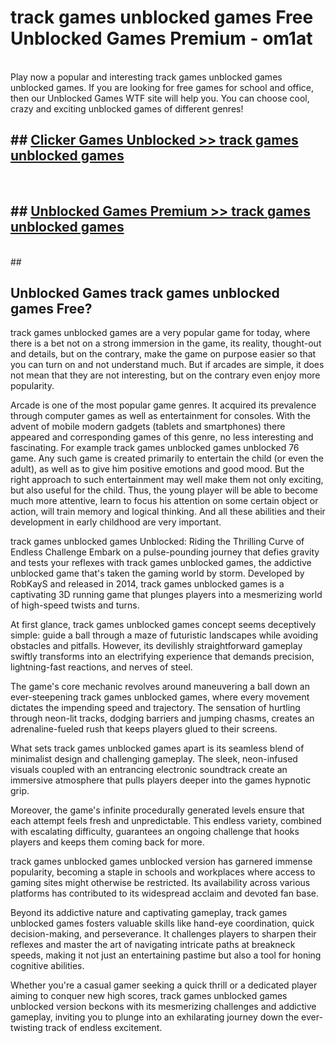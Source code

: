 # track games unblocked games  Free Unblocked Games Premium - om1at <br>
<br>
Play now a popular and interesting track games unblocked games unblocked games. If you are looking for free games for school and office, then our Unblocked Games WTF site will help you. You can choose cool, crazy and exciting unblocked games of different genres!


## ##  [Clicker Games Unblocked >> track games unblocked games](http://freeplayer.one?title=track_games_unblocked_games&ref=UGames)
  <br>

##  ## [Unblocked Games Premium >> track games unblocked games](http://freeplayer.one?title=track_games_unblocked_games&ref=UGames)
  <br>
  ##



## Unblocked Games track games unblocked games Free?

track games unblocked games are a very popular game for today, where there is a bet not on a strong immersion in the game, its reality, thought-out and details, but on the contrary, make the game on purpose easier so that you can turn on and not understand much. But if arcades are simple, it does not mean that they are not interesting, but on the contrary even enjoy more popularity.

Arcade is one of the most popular game genres. It acquired its prevalence through computer games as well as entertainment for consoles. With the advent of mobile modern gadgets (tablets and smartphones) there appeared and corresponding games of this genre, no less interesting and fascinating. For example track games unblocked games unblocked 76 game. Any such game is created primarily to entertain the child (or even the adult), as well as to give him positive emotions and good mood. But the right approach to such entertainment may well make them not only exciting, but also useful for the child. Thus, the young player will be able to become much more attentive, learn to focus his attention on some certain object or action, will train memory and logical thinking. And all these abilities and their development in early childhood are very important.

track games unblocked games Unblocked: Riding the Thrilling Curve of Endless Challenge
Embark on a pulse-pounding journey that defies gravity and tests your reflexes with track games unblocked games, the addictive unblocked game that's taken the gaming world by storm. Developed by RobKayS and released in 2014, track games unblocked games is a captivating 3D running game that plunges players into a mesmerizing world of high-speed twists and turns.

At first glance, track games unblocked games concept seems deceptively simple: guide a ball through a maze of futuristic landscapes while avoiding obstacles and pitfalls. However, its devilishly straightforward gameplay swiftly transforms into an electrifying experience that demands precision, lightning-fast reactions, and nerves of steel.

The game's core mechanic revolves around maneuvering a ball down an ever-steepening track games unblocked games, where every movement dictates the impending speed and trajectory. The sensation of hurtling through neon-lit tracks, dodging barriers and jumping chasms, creates an adrenaline-fueled rush that keeps players glued to their screens.

What sets track games unblocked games apart is its seamless blend of minimalist design and challenging gameplay. The sleek, neon-infused visuals coupled with an entrancing electronic soundtrack create an immersive atmosphere that pulls players deeper into the games hypnotic grip.

Moreover, the game's infinite procedurally generated levels ensure that each attempt feels fresh and unpredictable. This endless variety, combined with escalating difficulty, guarantees an ongoing challenge that hooks players and keeps them coming back for more.

track games unblocked games unblocked version has garnered immense popularity, becoming a staple in schools and workplaces where access to gaming sites might otherwise be restricted. Its availability across various platforms has contributed to its widespread acclaim and devoted fan base.

Beyond its addictive nature and captivating gameplay, track games unblocked games fosters valuable skills like hand-eye coordination, quick decision-making, and perseverance. It challenges players to sharpen their reflexes and master the art of navigating intricate paths at breakneck speeds, making it not just an entertaining pastime but also a tool for honing cognitive abilities.

Whether you're a casual gamer seeking a quick thrill or a dedicated player aiming to conquer new high scores, track games unblocked games unblocked version beckons with its mesmerizing challenges and addictive gameplay, inviting you to plunge into an exhilarating journey down the ever-twisting track of endless excitement.